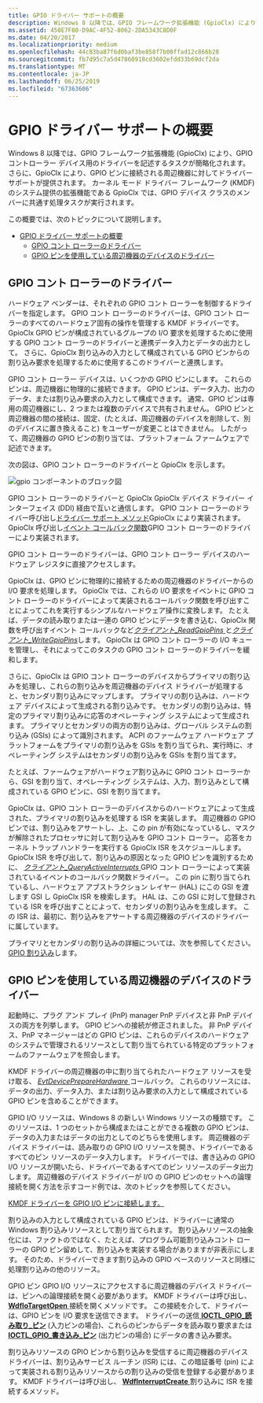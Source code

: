 ```yaml
---
title: GPIO ドライバー サポートの概要
description: Windows 8 以降では、GPIO フレームワーク拡張機能 (GpioClx) により、GPIO コントローラー デバイス用のドライバーを記述するタスクが簡略化されます。
ms.assetid: 450E7F80-D9AC-4F52-8062-2DA5343C8D0F
ms.date: 04/20/2017
ms.localizationpriority: medium
ms.openlocfilehash: 44c83ba87f6d0baf3be858f7b00ffad12c866b28
ms.sourcegitcommit: fb7d95c7a5d47860918cd3602efdd33b69dcf2da
ms.translationtype: MT
ms.contentlocale: ja-JP
ms.lasthandoff: 06/25/2019
ms.locfileid: "67363606"
---
```

# <a name="gpio-driver-support-overview"></a>GPIO ドライバー サポートの概要


Windows 8 以降では、GPIO フレームワーク拡張機能 (GpioClx) により、GPIO コントローラー デバイス用のドライバーを記述するタスクが簡略化されます。 さらに、GpioClx により、GPIO ピンに接続される周辺機器に対してドライバー サポートが提供されます。 カーネル モード ドライバー フレームワーク (KMDF) のシステム提供の拡張機能である GpioClx では、GPIO デバイス クラスのメンバーに共通す処理タスクが実行されます。

この概要では、次のトピックについて説明します。

- [GPIO ドライバー サポートの概要](#gpio-driver-support-overview)
    - [GPIO コント ローラーのドライバー](#gpio-controller-drivers)
    - [GPIO ピンを使用している周辺機器のデバイスのドライバー](#drivers-for-peripheral-devices-that-use-gpio-pins)

## <a name="gpio-controller-drivers"></a>GPIO コント ローラーのドライバー


ハードウェア ベンダーは、それぞれの GPIO コント ローラーを制御するドライバーを指定します。 GPIO コント ローラーのドライバーは、GPIO コント ローラーのすべてのハードウェア固有の操作を管理する KMDF ドライバーです。 GpioClx GPIO ピンが構成されているグループの I/O 要求を処理するために使用する GPIO コント ローラーのドライバーと連携データ入力とデータの出力として。 さらに、GpioClx 割り込みの入力として構成されている GPIO ピンからの割り込み要求を処理するために使用するこのドライバーと連携します。

GPIO コント ローラー デバイスは、いくつかの GPIO ピンにします。 これらのピンは、周辺機器に物理的に接続できます。 GPIO ピンは、データ入力、出力のデータ、または割り込み要求の入力として構成できます。 通常、GPIO ピンは専用の周辺機器にし、2 つまたは複数のデバイスで共有されません。 GPIO ピンと周辺機器の間の接続は、固定、(たとえば、周辺機器のデバイスを削除して、別のデバイスに置き換えること) をユーザーが変更ことはできません。 したがって、周辺機器の GPIO ピンの割り当ては、プラットフォーム ファームウェアで記述できます。




次の図は、GPIO コント ローラーのドライバーと GpioClx を示します。

![gpio コンポーネントのブロック図](images/gpiomodules.png)

GPIO コント ローラーのドライバーと GpioClx GpioClx デバイス ドライバー インターフェイス (DDI) 経由で互いと通信します。 GPIO コント ローラーのドライバー呼び出し[ドライバー サポート メソッド](https://docs.microsoft.com/previous-versions/hh439460(v=vs.85))GpioClx により実装されます。 GpioClx 呼び出し[イベント コールバック関数](https://docs.microsoft.com/previous-versions/hh439464(v=vs.85))GPIO コント ローラーのドライバーにより実装されます。

GPIO コント ローラーのドライバーは、GPIO コント ローラー デバイスのハードウェア レジスタに直接アクセスします。

GpioClx は、GPIO ピンに物理的に接続するための周辺機器のドライバーからの I/O 要求を処理します。 GpioClx では、これらの I/O 要求をイベントに GPIO コント ローラーのドライバーによって実装されるコールバック関数を呼び出すことによってこれを実行するシンプルなハードウェア操作に変換します。 たとえば、データの読み取りまたは一連の GPIO ピンにデータを書き込む、GpioClx 関数を呼び出すイベント コールバックなど[*クライアント\_ReadGpioPins* ](https://docs.microsoft.com/windows-hardware/drivers/ddi/content/gpioclx/nc-gpioclx-gpio_client_read_pins)と[*クライアント\_WriteGpioPins*](https://docs.microsoft.com/windows-hardware/drivers/ddi/content/gpioclx/nc-gpioclx-gpio_client_write_pins)します。 GpioClx は GPIO コント ローラーの I/O キューを管理し、それによってこのタスクの GPIO コント ローラーのドライバーを緩和します。

さらに、GpioClx は GPIO コント ローラーのデバイスからプライマリの割り込みを処理し、これらの割り込みを周辺機器のデバイス ドライバーが処理すると、セカンダリ割り込みにマップします。 プライマリの割り込みは、ハードウェア デバイスによって生成される割り込みです。 セカンダリの割り込みは、特定のプライマリ割り込みに応答のオペレーティング システムによって生成されます。 プライマリとセカンダリの両方の割り込みは、グローバル システムの割り込み (GSIs) によって識別されます。 ACPI のファームウェア ハードウェア プラットフォームをプライマリの割り込みを GSIs を割り当てられ、実行時に、オペレーティング システムはセカンダリの割り込みを GSIs を割り当てます。

たとえば、ファームウェアがハードウェア割り込みに GPIO コント ローラーから、GSI を割り当て、オペレーティング システムは、入力、割り込みとして構成されている GPIO ピンに、GSI を割り当てます。

GpioClx は、GPIO コント ローラーのデバイスからのハードウェアによって生成された、プライマリの割り込みを処理する ISR を実装します。 周辺機器の GPIO ピンでは、割り込みをアサートし、上、この pin が有効になっているし、マスクが解除されたプロセッサに対して割り込みを GPIO コント ローラー。 応答をカーネル トラップ ハンドラーを実行する GpioClx ISR をスケジュールします。 GpioClx ISR を呼び出して、割り込みの原因となった GPIO ピンを識別するために、 [*クライアント\_QueryActiveInterrupts* ](https://docs.microsoft.com/windows-hardware/drivers/ddi/content/gpioclx/nc-gpioclx-gpio_client_query_active_interrupts) GPIO コント ローラーによって実装されているイベントのコールバック関数ドライバー。 この pin に割り当てられているし、ハードウェア アブストラクション レイヤー (HAL) にこの GSI を渡します GSI し GpioClx ISR を検索します。 HAL は、この GSI に対して登録されている ISR を呼び出すことによって、セカンダリの割り込みを生成します。 この ISR は、最初に、割り込みをアサートする周辺機器のデバイスのドライバーに属しています。

プライマリとセカンダリの割り込みの詳細については、次を参照してください。 [GPIO 割り込み](https://docs.microsoft.com/windows-hardware/drivers/gpio/gpio-interrupts)します。

## <a name="drivers-for-peripheral-devices-that-use-gpio-pins"></a>GPIO ピンを使用している周辺機器のデバイスのドライバー


起動時に、プラグ アンド プレイ (PnP) manager PnP デバイスと非 PnP デバイスの両方を列挙します。 GPIO ピンへの接続が修正されました。 非 PnP デバイス、PnP マネージャーはどの GPIO ピンは、これらのデバイスのハードウェアのシステムで管理されるリソースとして割り当てられている特定のプラットフォームのファームウェアを照会します。

KMDF ドライバーの周辺機器の中に割り当てられたハードウェア リソースを受け取る、 [ *EvtDevicePrepareHardware* ](https://docs.microsoft.com/windows-hardware/drivers/ddi/content/wdfdevice/nc-wdfdevice-evt_wdf_device_prepare_hardware)コールバック。 これらのリソースには、データの出力、データ入力、または割り込み要求の入力として構成されている GPIO ピンを含めることができます。

GPIO I/O リソースは、Windows 8 の新しい Windows リソースの種類です。 このリソースは、1 つのセットから構成またはことができる複数の GPIO ピンは、データの入力またはデータの出力としてのどちらを使用します。 周辺機器のデバイス ドライバーは、読み取りの GPIO I/O リソースを開き、ドライバーであるすべてのピン リソースのデータ入力します。 ドライバーでは、書き込みの GPIO I/O リソースが開いたら、ドライバーであるすべてのピン リソースのデータ出力します。 周辺機器のデバイス ドライバーが I/O の GPIO ピンのセットへの論理接続を開く方法を示すコード例では、次のトピックを参照してください。

[KMDF ドライバーを GPIO I/O ピンに接続します。](https://docs.microsoft.com/windows-hardware/drivers/gpio/connecting-a-kmdf-driver-to-gpio-i-o-pins)

割り込みの入力として構成されている GPIO ピンは、ドライバーに通常の Windows 割り込みリソースとして割り当てられます。 割り込みリソースの抽象化には、ファクトのではなく、たとえば、プログラム可能割り込みコント ローラーの GPIO ピン留めして、割り込みを実装する場合がありますが非表示にします。 そのため、ドライバーできます割り込みの GPIO ベースのリソースと同様に処理割り込みの他のリソース。

GPIO ピン GPIO I/O リソースにアクセスするに周辺機器のデバイス ドライバーは、ピンへの論理接続を開く必要があります。 KMDF ドライバーは呼び出し、 [ **WdfIoTargetOpen** ](https://docs.microsoft.com/windows-hardware/drivers/ddi/content/wdfiotarget/nf-wdfiotarget-wdfiotargetopen)接続を開くメソッドです。 この接続を介して、ドライバーは、GPIO ピンを I/O 要求を送信できます。 ドライバーの送信[ **IOCTL\_GPIO\_読み取り\_ピン**](https://docs.microsoft.com/windows-hardware/drivers/ddi/content/gpio/ni-gpio-ioctl_gpio_read_pins) (入力ピンの場合)、これらのピンからデータを読み取り要求または[ **IOCTL\_GPIO\_書き込み\_ピン**](https://docs.microsoft.com/windows-hardware/drivers/ddi/content/gpio/ni-gpio-ioctl_gpio_write_pins) (出力ピンの場合) にデータの書き込み要求。

割り込みリソースの GPIO ピンから割り込みを受信するに周辺機器のデバイス ドライバーは、割り込みサービス ルーチン (ISR) には、この暗証番号 (pin) によって実装される割り込みリソースからの割り込みの受信を登録する必要があります。 KMDF ドライバーは呼び出し、 [ **WdfInterruptCreate** ](https://docs.microsoft.com/windows-hardware/drivers/ddi/content/wdfinterrupt/nf-wdfinterrupt-wdfinterruptcreate)割り込みに ISR を接続するメソッド。 

 

 





